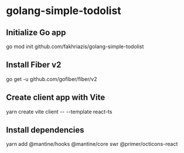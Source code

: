 # golang-simple-todolist

## Initialize Go app

go mod init github.com/fakhriazis/golang-simple-todolist

## Install Fiber v2

go get -u github.com/gofiber/fiber/v2

## Create client app with Vite

yarn create vite client -- --template react-ts

## Install dependencies

yarn add @mantine/hooks @mantine/core swr @primer/octicons-react
